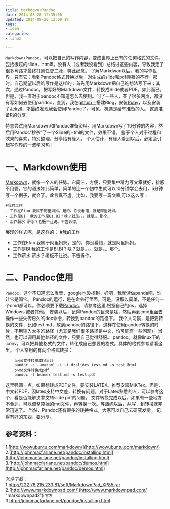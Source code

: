 ```yaml
---
title: Markdown+Pandoc
date: 2014-08-28 12:35:00
updated: 2014-08-28 13:09:19
tags: 
- idea
categories: 
- linux

---
```

`Markdown+Pandoc`，可以把自己的写作内容，变成世界上已有的任何格式的文件，包括很炫的slide，html5。没有人（或者我没看到）总结过这些内容，导致我走了很多弯路才最终打通任督二脉，特此纪念。
了解Markdwon以后，我的写作世界，只有它；看到Pandoc格式转换以后，对生成的slide和pdf羡慕的不行。那时，自己期望以后的写作是这样的：首先用Markdown把自己的想法写下来；其次，通过Pandoc，把写好的Markdown文件，转换成Slide或者PDF。如此而已。
但是，我一直对于pandoc不知道怎么去使用。问了一些人，查了很多网页，都没有写如何去使用pandoc，直到，我在[github](https://github.com/ "github")上搭建Blog，安装[Ruby](http://www.ruby-lang.org/ "ruby-lang")，以及安装了[Jekyll](https://github.com/jekyll/jekyll "jekyll")，才最终发现我会使用Pandoc了。可见，机遇是给有准备的人。
这周准备R的分享，


<!--more-->


特意尝试用Markdown和Pandoc准备资料。用Markdown写了10分钟的内容，然后用Pandoc“秒杀”了一个Slide的Html的文件，效果不错。
鉴于个人对于过程和效果的喜欢，特别整理，分享给有缘人。 个人估计，有缘人看到以后，必定会引起写作界的一波学习热！
# 一、Markdown使用 #

[Markdown](http://wowubuntu.com/markdown/)，就像一个人的任脉。它简洁，方便，只要集中精力写文章就好，排版不用管。它的语法如此简单，简单的连一个初中生就可以10分钟学会去用，5分钟写一个例子，就会了。此言真不虚。比如，我要写一篇文章,可以这么写：

    #我的工作
    - 工作在Etao 我属于阿里妈妈，是的。你没看错，就是阿里妈妈。
    - 工作是BI  我的工作是BI.BI？啥？就是。。。就是。。那个。 
    - 工作薪水 薪水？老板不让说。不告诉你。

展现的样式呢，是这样的：
#我的工作
- 工作在Etao 我属于阿里妈妈，是的。你没看错，就是阿里妈妈。
- 工作是BI  我的工作是BI.BI？啥？就是。。。就是。。那个。 
- 工作薪水 薪水？老板不让说。不告诉你。

# 二、Pandoc使用 #

`Pandoc`，这个不知道怎么发音，google也没找到。好吧，我就读做panda吧，谁让它是国宝。
Pandoc的运行，是在命令行里面。可是，没那么简单，不是任何一个cmd都可以。你必须要下载[Pandoc](http://johnmacfarlane.net/pandoc/installing.html "Pandoc")，请参考这里.根据自己的os，选择Windows 或者其他。
安装以后，记得Pandoc的目录是啥，然后再到cmd里面去操作一些失传已久的doc命令，转换到pandoc的路径下。
我个人习惯，是把要转换的文件，比如test.md，放到pandoc的路径下，这样在使用pandoc转换的时候，不用输入太多的路径（尤其是我们很多路径是中文，怕可能有一些问题）。当然，也可以调用其他路径的文件，只要自己觉得舒服。
pandoc，就像linux下的iconv，可以把其他格式的文件，转化成自己想要的格式。具体的格式参考请看这里。
个人常用的有两个格式转换：

        a>md文件转换成html5
        pandoc -s --mathml -i -t dzslides test.md -o test.html
        b>md文件转换成pdf
        pandoc -t beamer test.md -o test.pdf 

这里强调一点，如果想转成PDF文件，要安装LATEX。推荐安装MiKTex。但是，中文转PDF，因latex支持中文差，转换有问题。对于Latex熟悉的人，可以参考这个，看是否能解决中文转slide pdf的问题。
文件转换完成以后，如果有一些地方不合适，可以调整原始的md文件，再转换一次。等熟练以后，从写，到转换就非常迅速了。 当然，Pandoc还有很多的转换格式，大家可以自己去研究发觉。
记得有好的东西，要分享。 

参考资料：
-
1.[http://wowubuntu.com/markdown/](http://wowubuntu.com/markdown/)  
2.[http://johnmacfarlane.net/pandoc/installing.html](http://johnmacfarlane.net/pandoc/installing.html)  
3.[http://johnmacfarlane.net/pandoc/demos.html](http://johnmacfarlane.net/pandoc/demos.html)  

*软件下载：*  
1.[http://222.76.215.233:81/soft/MarkdownPad_XP85.rar ](http://222.76.215.233:81/soft/MarkdownPad_XP85.rar "MarkdownPad")  
2.[http://www.markdownpad.com/](http://www.markdownpad.com/ "markdownpad2") `官方`  
3.[http://johnmacfarlane.net/pandoc/installing.html
](http://johnmacfarlane.net/pandoc/installing.html "Pandoc")  